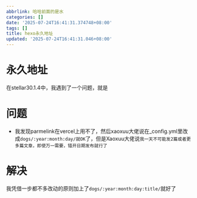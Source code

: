 ```yaml
---
abbrlink: 哈哈前面的是水
categories: []
date: '2025-07-24T16:41:31.374748+08:00'
tags: []
title: hexo永久地址
updated: '2025-07-24T16:41:31.046+08:00'
---
```

# 永久地址

在stellar30.1.4中，我遇到了一个问题，就是

# 问题

- 我发现parmelink在vercel上用不了，然后xaoxuu大佬说在_config.yml里改成`dogs/:year:month:day/就OK`了，但是Xaoxuu大佬说`我一天不可能发2篇或者更多篇文章，即使万一需要，错开日期发布就行了`

# 解决

我凭借一步都不多改动的原则加上了``dogs/:year:month:day:title/``就好了
